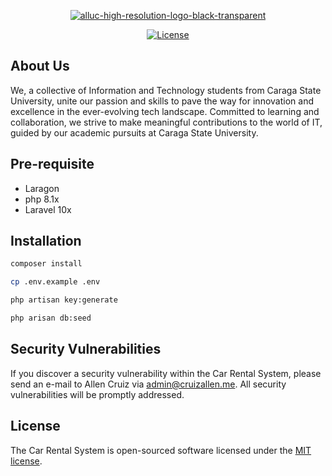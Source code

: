 <p align="center"><a href="https://github.com/AlienWolfX/CarRental"><img src="https://i.postimg.cc/fWKbm44c/alluc-high-resolution-logo-black-transparent.png" alt="alluc-high-resolution-logo-black-transparent"></a></p>

<p align="center">
<a href="https://packagist.org/packages/laravel/framework"><img src="https://img.shields.io/packagist/l/laravel/framework" alt="License"></a>
</p>

## About Us

We, a collective of Information and Technology students from Caraga State University, unite our passion and skills to pave the way for innovation and excellence in the ever-evolving tech landscape. Committed to learning and collaboration, we strive to make meaningful contributions to the world of IT, guided by our academic pursuits at Caraga State University.

## Pre-requisite

-   Laragon
-   php 8.1x
-   Laravel 10x

## Installation

```bash
composer install
```

```bash
cp .env.example .env
```

```bash
php artisan key:generate
```

```bash
php arisan db:seed
```

## Security Vulnerabilities

If you discover a security vulnerability within the Car Rental System, please send an e-mail to Allen Cruiz via [admin@cruizallen.me](mailto:admin@cruizallen.me). All security vulnerabilities will be promptly addressed.

## License

The Car Rental System is open-sourced software licensed under the [MIT license](https://opensource.org/licenses/MIT).
